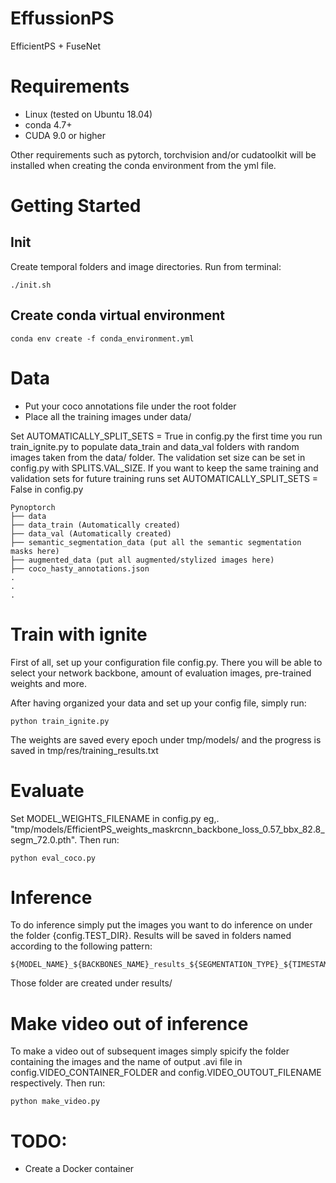 # EffussionPS
EfficientPS + FuseNet

# Requirements

* Linux (tested on Ubuntu 18.04)
* conda 4.7+
* CUDA 9.0 or higher

Other requirements such as pytorch, torchvision and/or cudatoolkit will be installed when creating the conda environment from the yml file.

# Getting Started

## Init

Create temporal folders and image directories. Run from terminal:
```
./init.sh
```

## Create conda virtual environment

```
conda env create -f conda_environment.yml
```


# Data

* Put your coco annotations file under the root folder
* Place all the training images  under data/

Set AUTOMATICALLY_SPLIT_SETS = True in config.py the first time you run train_ignite.py  to populate data_train and data_val folders with random images taken from the data/ folder. The validation set size can be set in config.py with SPLITS.VAL_SIZE. 
If you want to keep the same training and validation sets for future training runs set AUTOMATICALLY_SPLIT_SETS = False in config.py

```
Pynoptorch
├── data
├── data_train (Automatically created)
├── data_val (Automatically created)
├── semantic_segmentation_data (put all the semantic segmentation masks here)
├── augmented_data (put all augmented/stylized images here)
├── coco_hasty_annotations.json
.
.
.
```

# Train with ignite 

First of all, set up your configuration file config.py. There you will be able to select your network backbone, amount of evaluation images, pre-trained weights and more.

After having organized your data and set up your config file, simply run:

```
python train_ignite.py
```

The weights are saved every epoch under tmp/models/ and the progress is saved in tmp/res/training_results.txt

# Evaluate

Set MODEL_WEIGHTS_FILENAME in config.py  eg,. "tmp/models/EfficientPS_weights_maskrcnn_backbone_loss_0.57_bbx_82.8_segm_72.0.pth". Then run:

```
python eval_coco.py
```

# Inference 

To do inference simply put the images you want to do inference on under the folder {config.TEST_DIR}. Results will be saved in folders named according to the following pattern:
```
${MODEL_NAME}_${BACKBONES_NAME}_results_${SEGMENTATION_TYPE}_${TIMESTAMP}
```
Those folder are created under results/

# Make video out of inference

To make a video out of subsequent images simply spicify the folder containing the images and the name of output .avi file in config.VIDEO_CONTAINER_FOLDER
and config.VIDEO_OUTOUT_FILENAME respectively. Then run:

```
python make_video.py
```

# TODO:

* Create a Docker container 
<!-- # Commit

To commit to this repository please follow smart commit syntax: https://support.atlassian.com/jira-software-cloud/docs/process-issues-with-smart-commits/ -->
